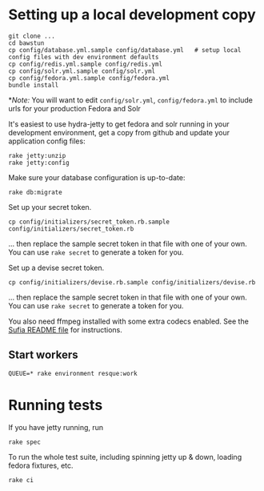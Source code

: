 # Setting up a local development copy

```
git clone ...
cd bawstun
cp config/database.yml.sample config/database.yml   # setup local config files with dev environment defaults
cp config/redis.yml.sample config/redis.yml
cp config/solr.yml.sample config/solr.yml
cp config/fedora.yml.sample config/fedora.yml
bundle install
```
**Note:* You will want to edit `config/solr.yml`, `config/fedora.yml` to include urls for your production Fedora and Solr

It's easiest to use hydra-jetty to get fedora and solr running in your development environment, get a copy from github and update your application config files:
```
rake jetty:unzip
rake jetty:config
```

Make sure your database configuration is up-to-date:
```
rake db:migrate
```

Set up your secret token.
```
cp config/initializers/secret_token.rb.sample config/initializers/secret_token.rb
```
... then replace the sample secret token in that file with one of your own. You can use `rake secret` to generate a token for you.

Set up a devise secret token.
```
cp config/initializers/devise.rb.sample config/initializers/devise.rb
```
... then replace the sample secret token in that file with one of your own. You can use `rake secret` to generate a token for you.
 
You also need ffmpeg installed with some extra codecs enabled.  See the [Sufia README file](https://github.com/projecthydra/sufia/blob/master/README.md#if-you-want-to-enable-transcoding-of-video-instal-ffmpeg-version-10) for instructions.

## Start workers
```
QUEUE=* rake environment resque:work
```

# Running tests


If you have jetty running, run 

```
rake spec
```

To run the whole test suite, including spinning jetty up & down, loading fedora fixtures, etc. 
```
rake ci
```
